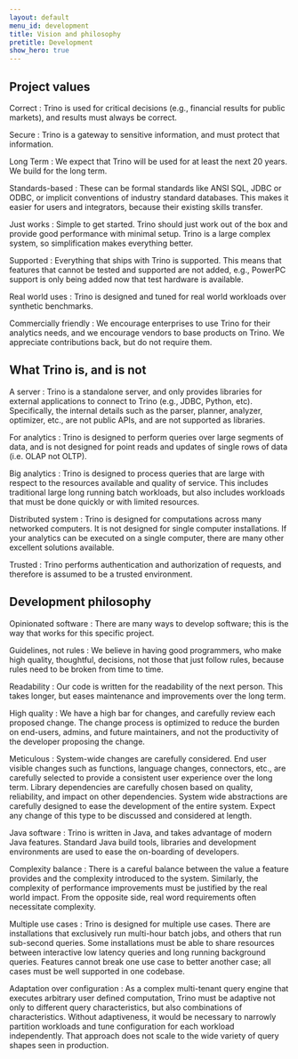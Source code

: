```yaml
---
layout: default
menu_id: development
title: Vision and philosophy
pretitle: Development
show_hero: true
---
```



<div class="container container__development">

  <div class="row spacer-60">
  <div class="col-md-12">
<div markdown="1" class="leftcol widecol">

## Project values

Correct
: Trino is used for critical decisions (e.g., financial results for public
  markets), and results must always be correct.

Secure
: Trino is a gateway to sensitive information, and must protect that
  information.

Long Term
: We expect that Trino will be used for at least the next 20 years.  We build
  for the long term.

Standards-based
: These can be formal standards like ANSI SQL, JDBC or ODBC, or implicit
  conventions of industry standard databases. This makes it easier for users and
  integrators, because their existing skills transfer.

Just works
: Simple to get started.  Trino should just work out of the box and provide good
  performance with minimal setup. Trino is a large complex system, so
  simplification makes everything better.

Supported
: Everything that ships with Trino is supported.  This means that features that
  cannot be tested and supported are not added, e.g., PowerPC support is only
  being added now that test hardware is available.

Real world uses
: Trino is designed and tuned for real world workloads over synthetic
  benchmarks.

Commercially friendly
: We encourage enterprises to use Trino for their analytics needs, and we
  encourage vendors to base products on Trino.  We appreciate contributions
  back, but do not require them.

## What Trino is, and is not

A server
: Trino is a standalone server, and only provides libraries for external
  applications to connect to Trino (e.g., JDBC, Python, etc).  Specifically, the
  internal details such as the parser, planner, analyzer, optimizer, etc., are
  not public APIs, and are not supported as libraries.

For analytics
: Trino is designed to perform queries over large segments of data, and is not
  designed for point reads and updates of single rows of data (i.e. OLAP not
  OLTP).

Big analytics
: Trino is designed to process queries that are large with respect to the
  resources available and quality of service.  This includes traditional large
  long running batch workloads, but also includes workloads that must be done
  quickly or with limited resources.

Distributed system
: Trino is designed for computations across many networked computers. It is not
  designed for single computer installations. If your analytics can be executed
  on a single computer, there are many other excellent solutions available.

Trusted
: Trino performs authentication and authorization of requests, and therefore is
  assumed to be a trusted environment.

## Development philosophy

Opinionated software
: There are many ways to develop software; this is the way that works for this
  specific project.

Guidelines, not rules
: We believe in having good programmers, who make high quality, thoughtful,
  decisions, not those that just follow rules, because rules need to be broken
  from time to time.

Readability
: Our code is written for the readability of the next person. This takes longer,
  but eases maintenance and improvements over the long term.

High quality
: We have a high bar for changes, and carefully review each proposed change. The
  change process is optimized to reduce the burden on end-users, admins, and
  future maintainers, and not the productivity of the developer proposing the
  change.

Meticulous
: System-wide changes are carefully considered.  End user visible changes such
  as functions, language changes, connectors, etc., are carefully selected to
  provide a consistent user experience over the long term.  Library dependencies
  are carefully chosen based on quality, reliability, and impact on other
  dependencies. System wide abstractions are carefully designed to ease the
  development of the entire system.  Expect any change of this type to be
  discussed and considered at length.

Java software
: Trino is written in Java, and takes advantage of modern Java features.
  Standard Java build tools, libraries and development environments are used to
  ease the on-boarding of developers.

Complexity balance
: There is a careful balance between the value a feature provides and the
  complexity introduced to the system.  Similarly, the complexity of performance
  improvements must be justified by the real world impact.  From the opposite
  side, real word requirements often necessitate complexity.

Multiple use cases
: Trino is designed for multiple use cases. There are installations that
  exclusively run multi-hour batch jobs, and others that run sub-second queries.
  Some installations must be able to share resources between interactive low
  latency queries and long running background queries. Features cannot break one
  use case to better another case; all cases must be well supported in one
  codebase.

Adaptation over configuration
: As a complex multi-tenant query engine that executes arbitrary user defined
  computation, Trino must be adaptive not only to different query
  characteristics, but also combinations of characteristics. Without
  adaptiveness, it would be necessary to narrowly partition workloads and tune
  configuration for each workload independently. That approach does not scale to
  the wide variety of query shapes seen in production.

</div>
</div>
</div></div>
